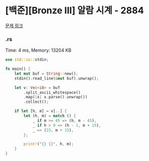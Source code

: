 # [백준][Bronze III] 알람 시계 - 2884

[문제 링크](https://www.acmicpc.net/problem/2884)

### .rs

Time: 4 ms, Memory: 13204 KB 

```rs
use std::io::stdin;

fn main() {
    let mut buf = String::new();
    stdin().read_line(&mut buf).unwrap();

    let v: Vec<i8> = buf
        .split_ascii_whitespace()
        .map(|x| x.parse().unwrap())
        .collect();

    if let [h, m] = v[..] {
        let (h, m) = match () {
            _ if m >= 45 => (h, m - 45),
            _ if h > 0 => (h - 1, m + 15),
            _ => (23, m + 15),
        };

        print!("{} {}", h, m);
    }
}

```

